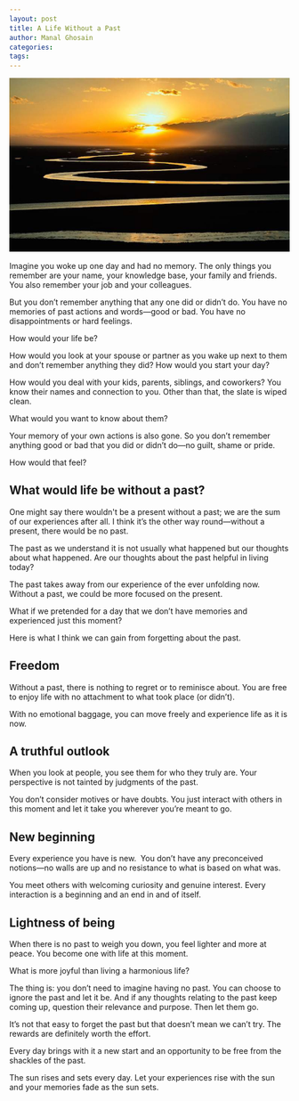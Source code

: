 ```yaml
---
layout: post
title: A Life Without a Past
author: Manal Ghosain
categories:
tags:
---
```


![A new day, a new sunrise](/images/no-past.jpg)

Imagine you woke up one day and had no memory. The only things you remember are your name, your knowledge base, your family and friends. You also remember your job and your colleagues. 

But you don’t remember anything that any one did or didn’t do. You have no memories of past actions and words—good or bad. You have no disappointments or hard feelings. 

How would your life be? 

How would you look at your spouse or partner as you wake up next to them and don’t remember anything they did? How would you start your day? 

How would you deal with your kids, parents, siblings, and coworkers? You know their names and connection to you. Other than that, the slate is wiped clean. 

What would you want to know about them? 

Your memory of your own actions is also gone. So you don’t remember anything good or bad that you did or didn’t do—no guilt, shame or pride. 

How would that feel? 

## What would life be without a past?

One might say there wouldn't be a present without a past; we are the sum of our experiences after all. I think it’s the other way round—without a present, there would be no past. 

The past as we understand it is not usually what happened but our thoughts about what happened. Are our thoughts about the past helpful in living today? 

The past takes away from our experience of the ever unfolding now. Without a past, we could be more focused on the present. 

What if we pretended for a day that we don’t have memories and experienced just this moment? 

Here is what I think we can gain from forgetting about the past. 

## Freedom

Without a past, there is nothing to regret or to reminisce about. You are free to enjoy life with no attachment to what took place (or didn’t). 

With no emotional baggage, you can move freely and experience life as it is now. 

## A truthful outlook

When you look at people, you see them for who they truly are. Your perspective is not tainted by judgments of the past. 

You don’t consider motives or have doubts. You just interact with others in this moment and let it take you wherever you’re meant to go. 

## New beginning

Every experience you have is new.  You don’t have any preconceived notions—no walls are up and no resistance to what is based on what was. 

You meet others with welcoming curiosity and genuine interest. Every interaction is a beginning and an end in and of itself. 

## Lightness of being

When there is no past to weigh you down, you feel lighter and more at peace. You become one with life at this moment. 

What is more joyful than living a harmonious life? 

The thing is: you don’t need to imagine having no past. You can choose to ignore the past and let it be. And if any thoughts relating to the past keep coming up, question their relevance and purpose. Then let them go. 

It’s not that easy to forget the past but that doesn’t mean we can’t try. The rewards are definitely worth the effort. 

Every day brings with it a new start and an opportunity to be free from the shackles of the past. 

The sun rises and sets every day. Let your experiences rise with the sun and your memories fade as the sun sets. 